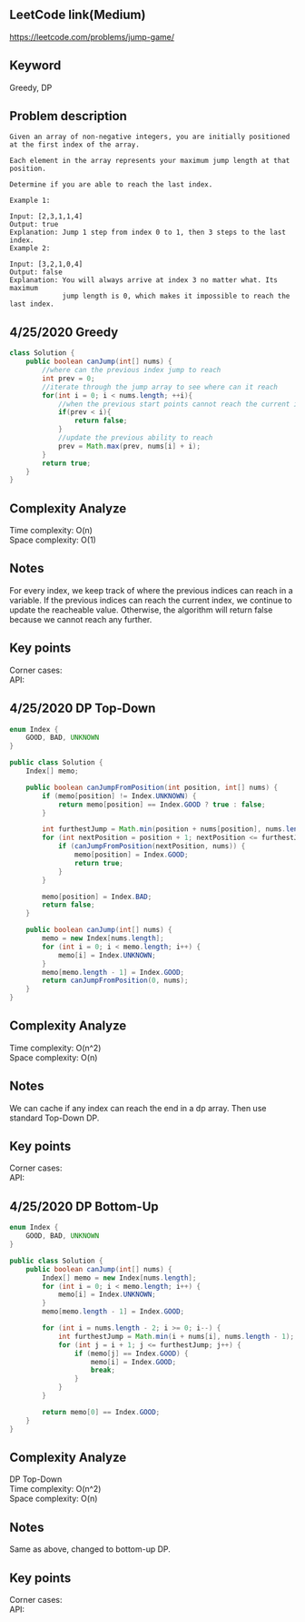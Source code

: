 ## LeetCode link(Medium)
https://leetcode.com/problems/jump-game/

## Keyword
Greedy, DP

## Problem description
```
Given an array of non-negative integers, you are initially positioned at the first index of the array.

Each element in the array represents your maximum jump length at that position.

Determine if you are able to reach the last index.

Example 1:

Input: [2,3,1,1,4]
Output: true
Explanation: Jump 1 step from index 0 to 1, then 3 steps to the last index.
Example 2:

Input: [3,2,1,0,4]
Output: false
Explanation: You will always arrive at index 3 no matter what. Its maximum
             jump length is 0, which makes it impossible to reach the last index.
```
## 4/25/2020 Greedy

```java
class Solution {
    public boolean canJump(int[] nums) {
        //where can the previous index jump to reach
        int prev = 0;
        //iterate through the jump array to see where can it reach
        for(int i = 0; i < nums.length; ++i){
            //when the previous start points cannot reach the current index
            if(prev < i){
                return false;
            }
            //update the previous ability to reach
            prev = Math.max(prev, nums[i] + i);
        }
        return true;
    }
}
```

## Complexity Analyze
Time complexity: O(n)\
Space complexity: O(1)

## Notes
For every index, we keep track of where the previous indices can reach in a variable. If the previous indices can reach the current index, we continue to update the reacheable value. Otherwise, the algorithm will return false because we cannot reach any further.

## Key points
Corner cases: \
API: 

## 4/25/2020 DP Top-Down

```java
enum Index {
    GOOD, BAD, UNKNOWN
}

public class Solution {
    Index[] memo;

    public boolean canJumpFromPosition(int position, int[] nums) {
        if (memo[position] != Index.UNKNOWN) {
            return memo[position] == Index.GOOD ? true : false;
        }

        int furthestJump = Math.min(position + nums[position], nums.length - 1);
        for (int nextPosition = position + 1; nextPosition <= furthestJump; nextPosition++) {
            if (canJumpFromPosition(nextPosition, nums)) {
                memo[position] = Index.GOOD;
                return true;
            }
        }

        memo[position] = Index.BAD;
        return false;
    }

    public boolean canJump(int[] nums) {
        memo = new Index[nums.length];
        for (int i = 0; i < memo.length; i++) {
            memo[i] = Index.UNKNOWN;
        }
        memo[memo.length - 1] = Index.GOOD;
        return canJumpFromPosition(0, nums);
    }
}
```

## Complexity Analyze
Time complexity: O(n^2)\
Space complexity: O(n)

## Notes
We can cache if any index can reach the end in a dp array. Then use standard Top-Down DP.

## Key points
Corner cases: \
API: 

## 4/25/2020 DP Bottom-Up

```java
enum Index {
    GOOD, BAD, UNKNOWN
}

public class Solution {
    public boolean canJump(int[] nums) {
        Index[] memo = new Index[nums.length];
        for (int i = 0; i < memo.length; i++) {
            memo[i] = Index.UNKNOWN;
        }
        memo[memo.length - 1] = Index.GOOD;

        for (int i = nums.length - 2; i >= 0; i--) {
            int furthestJump = Math.min(i + nums[i], nums.length - 1);
            for (int j = i + 1; j <= furthestJump; j++) {
                if (memo[j] == Index.GOOD) {
                    memo[i] = Index.GOOD;
                    break;
                }
            }
        }

        return memo[0] == Index.GOOD;
    }
}
```

## Complexity Analyze
DP Top-Down\
Time complexity: O(n^2)\
Space complexity: O(n)

## Notes
Same as above, changed to bottom-up DP.

## Key points
Corner cases: \
API: 